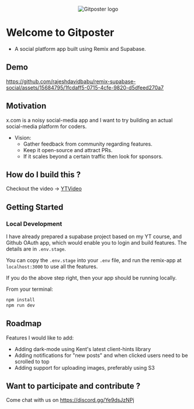 <p align="center">
  <img src="https://github.com/rajeshdavidbabu/remix-supabase-social/assets/15684795/f00ea48b-79a4-4fc5-acd2-07e2da69448e" alt="Gitposter logo"/>
</p>

# Welcome to Gitposter

- A social platform app built using Remix and Supabase.

## Demo



https://github.com/rajeshdavidbabu/remix-supabase-social/assets/15684795/1fcdaff5-0715-4cfe-9820-d5dfeed270a7



## Motivation

x.com is a noisy social-media app and I want to try building an actual social-media platform for coders.

- Vision:
  - Gather feedback from community regarding features.
  - Keep it open-source and attract PRs.
  - If it scales beyond a certain traffic then look for sponsors.

## How do I build this ?

Checkout the video -> [YTVideo](https://www.youtube.com/watch?v=ocWc_FFc5jE)

## Getting Started

### Local Development

I have already prepared a supabase project based on my YT course, and Github OAuth app, which would enable you to login and build features. The details are in `.env.stage`.

You can copy the `.env.stage` into your `.env` file, and run the remix-app at `localhost:3000` to use all the features.

If you do the above step right, then your app should be running locally.

From your terminal:

```sh
npm install
npm run dev
```

## Roadmap

Features I would like to add:
- Adding dark-mode using Kent's latest client-hints library
- Adding notifications for "new posts" and when clicked users need to be scrolled to top
- Adding support for uploading images, preferably using S3

## Want to participate and contribute ?

Come chat with us on https://discord.gg/Ye9dsJzNPj
